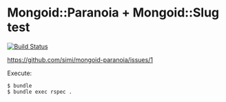 # Mongoid::Paranoia + Mongoid::Slug test

[![Build Status](https://travis-ci.org/simi/mongoid-paranoia-slug-test.png?branch=master)](https://travis-ci.org/simi/mongoid-paranoia-slug-test)

https://github.com/simi/mongoid-paranoia/issues/1

Execute:

    $ bundle
    $ bundle exec rspec .
